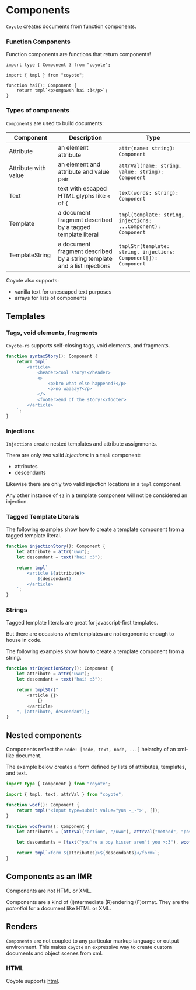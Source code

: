 # Components

`Coyote` creates documents from function components.

### Function Components

Function components are functions that return components!

```TS
import type { Component } from "coyote";

import { tmpl } from "coyote";

function hai(): Component {
    return tmpl`<p>omgawsh hai :3</p>`;
}
```

### Types of components

`Components` are used to build documents:

| Component            | Description                                                              | Type                                                            |
| -------------------- | ------------------------------------------------------------------------ | --------------------------------------------------------------- |
| Attribute            | an element attribute                                                     | `attr(name: string): Component`                                 |
| Attribute with value | an element and attribute and value pair                                  | `attrVal(name: string, value: string): Component`               |
| Text                 | text with escaped HTML glyphs like `<` of `{`                            | `text(words: string): Component`                                |
| Template             | a document fragment described by a tagged template literal               | `tmpl(template: string, injections: ...Component): Component`   |
| TemplateString       | a document fragment described by a string template and a list injections | `tmplStr(template: string, injections: Component[]): Component` |

Coyote also supports:

- vanilla text for unescaped text purposes
- arrays for lists of components

## Templates

### Tags, void elements, fragments

`Coyote-rs` supports self-closing tags, void elements, and fragments.

```ts
function syntaxStory(): Component {
	return tmpl`
        <article>
            <header>cool story!</header>
            <>
                <p>bro what else happened?</p>
                <p>no waaaay?</p>
            </>
            <footer>end of the story!</footer>
        </article>
    `;
}
```

### Injections

`Injections` create nested templates and attribute assignments.

There are only two valid _injections_ in a `tmpl` component:

- attributes
- descendants

Likewise there are only two valid injection locations in a `tmpl` component.

Any other instance of `{}` in a template component will not be considered an injection.

### Tagged Template Literals

The following examples show how to create a template component from a tagged template literal.

```ts
function injectionStory(): Component {
	let attribute = attr("uwu");
	let descendant = text("hai! :3");

	return tmpl`
        <article ${attribute}>
            ${descendant}
        </article>
    `;
}
```

### Strings

Tagged template literals are great for javascript-first templates.

But there are occasions when templates are not ergonomic enough to house in code.

The following examples show how to create a template component from a string.

```ts
function strInjectionStory(): Component {
    let attribute = attr("uwu");
    let descendant = text("hai! :3");

    return tmplStr("
        <article {}>
            {}
        </article>
    ", [attribute, descendant]);
}
```

## Nested components

Components reflect the `node: [node, text, node, ...]` heiarchy of an xml-like document.

The example below creates a form defined by lists of attributes, templates, and text.

```ts
import type { Component } from "coyote";

import { tmpl, text, attrVal } from "coyote";

function woof(): Component {
	return tmpl('<input type=submit value="yus -_-">', []);
}

function woofForm(): Component {
	let attributes = [attrVal("action", "/uwu"), attrVal("method", "post")];

	let descendants = [text("you're a boy kisser aren't you >:3"), woof()];

	return tmpl`<form ${attributes}>${descendants}</form>`;
}
```

## Components as an IMR

Components are not HTML or XML.

Components are a kind of (I)ntermediate (R)endering (F)ormat. They are the _potential_ for a document like HTML or XML.

## Renders

`Components` are not coupled to any particular markup language or output environment. This makes `coyote` an expressive way to create custom documents and object scenes from xml.

### HTML

Coyote supports [html](./document_builders.md).

